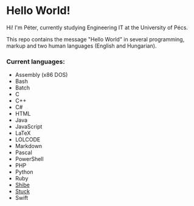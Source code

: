 # Hello World!
Hi! I'm Péter, currently studying Engineering IT at the University of Pécs.

This repo contains the message "Hello World" in several programming, markup and two human languages (English and Hungarian).

### Current languages:
  * Assembly (x86 DOS)
  * Bash
  * Batch
  * C
  * C++
  * C#
  * HTML
  * Java
  * JavaScript
  * LaTeX
  * LOLCODE
  * Markdown
  * Pascal
  * PowerShell
  * PHP
  * Python
  * Ruby
  * [Shibe](https://github.com/justinmeza/doge)
  * [Stuck](https://github.com/kade-robertson/stuck)
  * Swift
